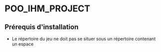# POO_IHM_PROJECT

## Prérequis d'installation

- Le répertoire du jeu ne doit pas se situer sous un répertoire contenant un espace